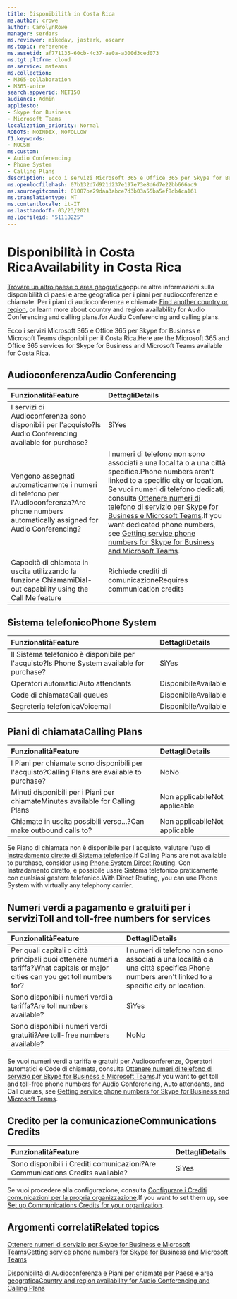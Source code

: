 ```yaml
---
title: Disponibilità in Costa Rica
ms.author: crowe
author: CarolynRowe
manager: serdars
ms.reviewer: mikedav, jastark, oscarr
ms.topic: reference
ms.assetid: af771135-60cb-4c37-ae0a-a300d3ced073
ms.tgt.pltfrm: cloud
ms.service: msteams
ms.collection:
- M365-collaboration
- M365-voice
search.appverid: MET150
audience: Admin
appliesto:
- Skype for Business
- Microsoft Teams
localization_priority: Normal
ROBOTS: NOINDEX, NOFOLLOW
f1.keywords:
- NOCSH
ms.custom:
- Audio Conferencing
- Phone System
- Calling Plans
description: Ecco i servizi Microsoft 365 e Office 365 per Skype for Business e Microsoft Teams disponibili per il Costa Rica.
ms.openlocfilehash: 07b132d7d921d237e197e73e8d6d7e22bb666ad9
ms.sourcegitcommit: 01087be29daa3abce7d3b03a55ba5ef8db4ca161
ms.translationtype: MT
ms.contentlocale: it-IT
ms.lasthandoff: 03/23/2021
ms.locfileid: "51118225"
---
```

# <a name="availability-in-costa-rica"></a><span data-ttu-id="1d4c2-103">Disponibilità in Costa Rica</span><span class="sxs-lookup"><span data-stu-id="1d4c2-103">Availability in Costa Rica</span></span>

<span data-ttu-id="1d4c2-104">[Trovare un altro paese o area geografica](country-and-region-availability-for-audio-conferencing-and-calling-plans.md)oppure altre informazioni sulla disponibilità di paesi e aree geografica per i piani per audioconferenze e chiamate. Per i piani di audioconferenza e chiamate.</span><span class="sxs-lookup"><span data-stu-id="1d4c2-104">[Find another country or region](country-and-region-availability-for-audio-conferencing-and-calling-plans.md), or learn more about country and region availability for Audio Conferencing and calling plans.for Audio Conferencing and calling plans.</span></span>

<span data-ttu-id="1d4c2-105">Ecco i servizi Microsoft 365 e Office 365 per Skype for Business e Microsoft Teams disponibili per il Costa Rica.</span><span class="sxs-lookup"><span data-stu-id="1d4c2-105">Here are the Microsoft 365 and Office 365 services for Skype for Business and Microsoft Teams available for Costa Rica.</span></span>
  
## <a name="audio-conferencing"></a><span data-ttu-id="1d4c2-106">Audioconferenza</span><span class="sxs-lookup"><span data-stu-id="1d4c2-106">Audio Conferencing</span></span>

|<span data-ttu-id="1d4c2-107">**Funzionalità**</span><span class="sxs-lookup"><span data-stu-id="1d4c2-107">**Feature**</span></span>|<span data-ttu-id="1d4c2-108">**Dettagli**</span><span class="sxs-lookup"><span data-stu-id="1d4c2-108">**Details**</span></span>|
|:-----|:-----|
|<span data-ttu-id="1d4c2-109">I servizi di Audioconferenza sono disponibili per l'acquisto?</span><span class="sxs-lookup"><span data-stu-id="1d4c2-109">Is Audio Conferencing available for purchase?</span></span>  <br/> |<span data-ttu-id="1d4c2-110">Sì</span><span class="sxs-lookup"><span data-stu-id="1d4c2-110">Yes</span></span>  <br/> |
|<span data-ttu-id="1d4c2-111">Vengono assegnati automaticamente i numeri di telefono per l'Audioconferenza?</span><span class="sxs-lookup"><span data-stu-id="1d4c2-111">Are phone numbers automatically assigned for Audio Conferencing?</span></span>  <br/> |<span data-ttu-id="1d4c2-112">I numeri di telefono non sono associati a una località o a una città specifica.</span><span class="sxs-lookup"><span data-stu-id="1d4c2-112">Phone numbers aren't linked to a specific city or location.</span></span>  <br/> <span data-ttu-id="1d4c2-113">Se vuoi numeri di telefono dedicati, consulta [Ottenere numeri di telefono di servizio per Skype for Business e Microsoft Teams](../getting-service-phone-numbers.md).</span><span class="sxs-lookup"><span data-stu-id="1d4c2-113">If you want dedicated phone numbers, see [Getting service phone numbers for Skype for Business and Microsoft Teams](../getting-service-phone-numbers.md).</span></span>  <br/> |
|<span data-ttu-id="1d4c2-114">Capacità di chiamata in uscita utilizzando la funzione Chiamami</span><span class="sxs-lookup"><span data-stu-id="1d4c2-114">Dial-out capability using the Call Me feature</span></span>  <br/> |<span data-ttu-id="1d4c2-115">Richiede crediti di comunicazione</span><span class="sxs-lookup"><span data-stu-id="1d4c2-115">Requires communication credits</span></span>  <br/> |
   
## <a name="phone-system"></a><span data-ttu-id="1d4c2-116">Sistema telefonico</span><span class="sxs-lookup"><span data-stu-id="1d4c2-116">Phone System</span></span>

|<span data-ttu-id="1d4c2-117">**Funzionalità**</span><span class="sxs-lookup"><span data-stu-id="1d4c2-117">**Feature**</span></span>|<span data-ttu-id="1d4c2-118">**Dettagli**</span><span class="sxs-lookup"><span data-stu-id="1d4c2-118">**Details**</span></span>|
|:-----|:-----|
|<span data-ttu-id="1d4c2-119">Il Sistema telefonico è disponibile per l'acquisto?</span><span class="sxs-lookup"><span data-stu-id="1d4c2-119">Is Phone System available for purchase?</span></span>  <br/> |<span data-ttu-id="1d4c2-120">Sì</span><span class="sxs-lookup"><span data-stu-id="1d4c2-120">Yes</span></span>  <br/> |
| <span data-ttu-id="1d4c2-121">Operatori automatici</span><span class="sxs-lookup"><span data-stu-id="1d4c2-121">Auto attendants</span></span> <br/> |<span data-ttu-id="1d4c2-122">Disponibile</span><span class="sxs-lookup"><span data-stu-id="1d4c2-122">Available</span></span>  <br/> |
|<span data-ttu-id="1d4c2-123">Code di chiamata</span><span class="sxs-lookup"><span data-stu-id="1d4c2-123">Call queues</span></span>  <br/> |<span data-ttu-id="1d4c2-124">Disponibile</span><span class="sxs-lookup"><span data-stu-id="1d4c2-124">Available</span></span>  <br/> |
|<span data-ttu-id="1d4c2-125">Segreteria telefonica</span><span class="sxs-lookup"><span data-stu-id="1d4c2-125">Voicemail</span></span>  <br/> |<span data-ttu-id="1d4c2-126">Disponibile</span><span class="sxs-lookup"><span data-stu-id="1d4c2-126">Available</span></span>  <br/> |
   
## <a name="calling-plans"></a><span data-ttu-id="1d4c2-127">Piani di chiamata</span><span class="sxs-lookup"><span data-stu-id="1d4c2-127">Calling Plans</span></span>

|<span data-ttu-id="1d4c2-128">**Funzionalità**</span><span class="sxs-lookup"><span data-stu-id="1d4c2-128">**Feature**</span></span>|<span data-ttu-id="1d4c2-129">**Dettagli**</span><span class="sxs-lookup"><span data-stu-id="1d4c2-129">**Details**</span></span>|
|:-----|:-----|
|<span data-ttu-id="1d4c2-130">I Piani per chiamate sono disponibili per l'acquisto?</span><span class="sxs-lookup"><span data-stu-id="1d4c2-130">Calling Plans are available to purchase?</span></span>  <br/> |<span data-ttu-id="1d4c2-131">No</span><span class="sxs-lookup"><span data-stu-id="1d4c2-131">No</span></span>  <br/> |
|<span data-ttu-id="1d4c2-132">Minuti disponibili per i Piani per chiamate</span><span class="sxs-lookup"><span data-stu-id="1d4c2-132">Minutes available for Calling Plans</span></span>  <br/> |<span data-ttu-id="1d4c2-133">Non applicabile</span><span class="sxs-lookup"><span data-stu-id="1d4c2-133">Not applicable</span></span>  <br/> |
|<span data-ttu-id="1d4c2-134">Chiamate in uscita possibili verso...?</span><span class="sxs-lookup"><span data-stu-id="1d4c2-134">Can make outbound calls to?</span></span>  <br/> |<span data-ttu-id="1d4c2-135">Non applicabile</span><span class="sxs-lookup"><span data-stu-id="1d4c2-135">Not applicable</span></span>  <br/> |

<span data-ttu-id="1d4c2-136">Se Piano di chiamata non è disponibile per l'acquisto, valutare l'uso di [Instradamento diretto di Sistema telefonico](../direct-routing-landing-page.md).</span><span class="sxs-lookup"><span data-stu-id="1d4c2-136">If Calling Plans are not available to purchase, consider using [Phone System Direct Routing](../direct-routing-landing-page.md).</span></span> <span data-ttu-id="1d4c2-137">Con Instradamento diretto, è possibile usare Sistema telefonico praticamente con qualsiasi gestore telefonico.</span><span class="sxs-lookup"><span data-stu-id="1d4c2-137">With Direct Routing, you can use Phone System with virtually any telephony carrier.</span></span>
   
## <a name="toll-and-toll-free-numbers-for-services"></a><span data-ttu-id="1d4c2-138">Numeri verdi a pagamento e gratuiti per i servizi</span><span class="sxs-lookup"><span data-stu-id="1d4c2-138">Toll and toll-free numbers for services</span></span>

|<span data-ttu-id="1d4c2-139">**Funzionalità**</span><span class="sxs-lookup"><span data-stu-id="1d4c2-139">**Feature**</span></span>|<span data-ttu-id="1d4c2-140">**Dettagli**</span><span class="sxs-lookup"><span data-stu-id="1d4c2-140">**Details**</span></span>|
|:-----|:-----|
|<span data-ttu-id="1d4c2-141">Per quali capitali o città principali puoi ottenere numeri a tariffa?</span><span class="sxs-lookup"><span data-stu-id="1d4c2-141">What capitals or major cities can you get toll numbers for?</span></span>  <br/> |<span data-ttu-id="1d4c2-142">I numeri di telefono non sono associati a una località o a una città specifica.</span><span class="sxs-lookup"><span data-stu-id="1d4c2-142">Phone numbers aren't linked to a specific city or location.</span></span>  <br/> |
|<span data-ttu-id="1d4c2-143">Sono disponibili numeri verdi a tariffa?</span><span class="sxs-lookup"><span data-stu-id="1d4c2-143">Are toll numbers available?</span></span>  <br/> |<span data-ttu-id="1d4c2-144">Sì</span><span class="sxs-lookup"><span data-stu-id="1d4c2-144">Yes</span></span>  <br/> |
|<span data-ttu-id="1d4c2-145">Sono disponibili numeri verdi gratuiti?</span><span class="sxs-lookup"><span data-stu-id="1d4c2-145">Are toll-free numbers available?</span></span>  <br/> |<span data-ttu-id="1d4c2-146">No</span><span class="sxs-lookup"><span data-stu-id="1d4c2-146">No</span></span>  <br/> |
   
 <span data-ttu-id="1d4c2-147">Se vuoi numeri verdi a tariffa e gratuiti per Audioconferenze, Operatori automatici e Code di chiamata, consulta [Ottenere numeri di telefono di servizio per Skype for Business e Microsoft Teams](../getting-service-phone-numbers.md).</span><span class="sxs-lookup"><span data-stu-id="1d4c2-147">If you want to get toll and toll-free phone numbers for Audio Conferencing, Auto attendants, and Call queues, see [Getting service phone numbers for Skype for Business and Microsoft Teams](../getting-service-phone-numbers.md).</span></span>
  
## <a name="communications-credits"></a><span data-ttu-id="1d4c2-148">Credito per la comunicazione</span><span class="sxs-lookup"><span data-stu-id="1d4c2-148">Communications Credits</span></span>

|<span data-ttu-id="1d4c2-149">**Funzionalità**</span><span class="sxs-lookup"><span data-stu-id="1d4c2-149">**Feature**</span></span>|<span data-ttu-id="1d4c2-150">**Dettagli**</span><span class="sxs-lookup"><span data-stu-id="1d4c2-150">**Details**</span></span>|
|:-----|:-----|
|<span data-ttu-id="1d4c2-151">Sono disponibili i Crediti comunicazioni?</span><span class="sxs-lookup"><span data-stu-id="1d4c2-151">Are Communications Credits available?</span></span>  <br/> |<span data-ttu-id="1d4c2-152">Sì</span><span class="sxs-lookup"><span data-stu-id="1d4c2-152">Yes</span></span>  <br/> |
   
<span data-ttu-id="1d4c2-153">Se vuoi procedere alla configurazione, consulta [Configurare i Crediti comunicazioni per la propria organizzazione](../set-up-communications-credits-for-your-organization.md).</span><span class="sxs-lookup"><span data-stu-id="1d4c2-153">If you want to set them up, see [Set up Communications Credits for your organization](../set-up-communications-credits-for-your-organization.md).</span></span>
  
## <a name="related-topics"></a><span data-ttu-id="1d4c2-154">Argomenti correlati</span><span class="sxs-lookup"><span data-stu-id="1d4c2-154">Related topics</span></span>

[<span data-ttu-id="1d4c2-155">Ottenere numeri di servizio per Skype for Business e Microsoft Teams</span><span class="sxs-lookup"><span data-stu-id="1d4c2-155">Getting service phone numbers for Skype for Business and Microsoft Teams</span></span>](../getting-service-phone-numbers.md)

[<span data-ttu-id="1d4c2-156">Disponibilità di Audioconferenza e Piani per chiamate per Paese e area geografica</span><span class="sxs-lookup"><span data-stu-id="1d4c2-156">Country and region availability for Audio Conferencing and Calling Plans</span></span>](country-and-region-availability-for-audio-conferencing-and-calling-plans.md)